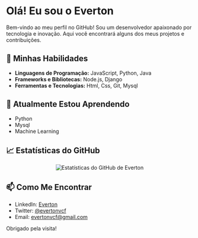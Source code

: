 # Olá! Eu sou o Everton

Bem-vindo ao meu perfil no GitHub! Sou um desenvolvedor apaixonado por tecnologia e inovação. Aqui você encontrará alguns dos meus projetos e contribuições.

## 🚀 Minhas Habilidades

- **Linguagens de Programação:** JavaScript, Python, Java
- **Frameworks e Bibliotecas:** Node.js, Django
- **Ferramentas e Tecnologias:** Html, Css, Git, Mysql

## 🌱 Atualmente Estou Aprendendo

- Python
- Mysql
- Machine Learning

## 📈 Estatísticas do GitHub

<p align="center">
  <img src="https://github-readme-stats.vercel.app/api?username=Evertonvcf&show_icons=true&theme=radical" alt="Estatísticas do GitHub de Everton" />
</p>

## 📫 Como Me Encontrar

- LinkedIn: [Everton](https://www.linkedin.com/in/evertonvcf/)
- Twitter: [@evertonvcf](https://twitter.com/evertonvcf)
- Email: evertonvcf@gmail.com

Obrigado pela visita!
